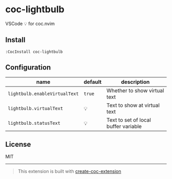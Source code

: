 # coc-lightbulb

VSCode 💡 for coc.nvim

## Install

`:CocInstall coc-lightbulb`

## Configuration

| name                          | default | description                          |
| ----------------------------- | ------- | ------------------------------------ |
| `lightbulb.enableVirtualText` | `true`  | Whether to show virtual text         |
| `lightbulb.virtualText`       | 💡      | Text to show at virtual text         |
| `lightbulb.statusText`        | 💡      | Text to set of local buffer variable |

## License

MIT

---

> This extension is built with [create-coc-extension](https://github.com/fannheyward/create-coc-extension)
